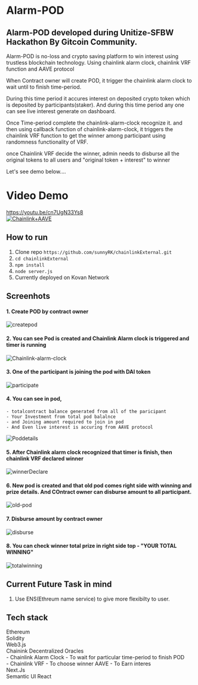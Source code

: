 # Alarm-POD

## Alarm-POD developed during Unitize-SFBW Hackathon By Gitcoin Community.

Alarm-POD is no-loss and crypto saving platform to win interest using trustless blockchain technology. Using chainlink alarm clock, chainlink VRF function and AAVE protocol

When Contract owner will create POD, it trigger the chainlink alarm clock to wait until to finish time-period.

During this time period it accures interest on deposited crypto token which is deposited by participants(staker).
And during this time period any one can see live interest generate on dashboard.

Once Time-period complete the chainlink-alarm-clock
recognize it. and then using callback function of chainlink-alarm-clock, it triggers the chainlink VRF function to get the winner among participant using randomness functionality of VRF.

once Chainlink VRF decide the winner, admin needs to disburse all the original tokens to all users and "original token + interest" to winner

Let's see demo below....

# Video Demo

https://youtu.be/cn7UgN33Ys8  
[![Chainlink+AAVE](chainlinkaave.png)](https://youtu.be/cn7UgN33Ys8 "Alarm-POD")

## How to run

1. Clone repo `https://github.com/sunnyRK/chainlinkExternal.git`
2. `cd chainlinkExternal` 
2. `npm install`
3. `node server.js`
4. Currently deployed on Kovan Network

## Screenhots

#### 1. Create POD by contract owner 
![createpod](Screenshots/Screenshot1.png)

#### 2. You can see Pod is created and Chainlink Alarm clock is triggered and timer is running 
![Chainlink-alarm-clock](Screenshots/Screenshot2.png)

#### 3. One of the participant is joining the pod with DAI token 
![participate](Screenshots/Screenshots/Screenshot3.png)

#### 4. You can see in pod,
    - totalcontract balance generated from all of the paricipant
    - Your Investment from total pod balalnce
    - and Joining amount required to join in pod
    - And Even live interest is accuring from AAVE protocol
![Poddetails](Screenshots/Screenshot4.png)

#### 5. After Chainlink alarm clock recognized that timer is finish, then chainlink VRF declared winner
![winnerDeclare](Screenshots/Screenshot5.png)

#### 6. New pod is created and that old pod comes right side with winning and prize details. And COntract owner can disburse amount to all participant. 
![old-pod](Screenshots/Screenshot6.png)

#### 7. Disburse amount by contract owner 
![disburse](Screenshots/Screenshot7.png)

#### 8. You can check winner total prize in right side top - "YOUR TOTAL WINNING" 
![totalwinning](Screenshots/Screenshot8.png)
## Current Future Task in mind

1. Use ENS(Ethreum name service) to give more flexibilty to user.

## Tech stack

Ethereum   
Solidity   
Web3.js  
Chainink Decentralized Oracles  
    - Chainlink Alarm Clock - To wait for particular time-period to finish POD  
    - Chainlink VRF - To choose winner
AAVE - To Earn interes  
Next.Js  
Semantic UI React